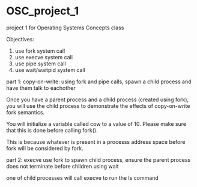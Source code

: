 # OSC_project_1
project 1 for Operating Systems Concepts class

Objectives:
1. use fork system call
2. use execve system call
3. use pipe system call
4. use wait/waitpid system call

part 1: copy-on-write:
using fork and pipe calls, spawn a child process and have them talk to eachother

Once you have a parent process and a child process (created using fork), you will use the child process to demonstrate
the effects of copy-on-write fork semantics.

You will initialize a variable called cow to a value of 10. Please
make sure that this is done before calling fork().

This is because whatever is present in a processs address space before
fork will be considered by fork.

part 2: execve
use fork to spawn child process, ensure the parent process does not terminate before children using wait

one of child processes will call execve to run the ls command